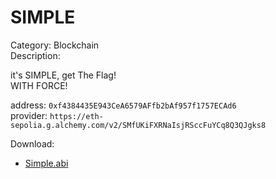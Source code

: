 # SIMPLE
Category: Blockchain  
Description:  

it's SIMPLE, get The Flag!  
WITH FORCE!

address: `0xf4384435E943CeA6579AFfb2bAf957f1757ECAd6`  
provider: `https://eth-sepolia.g.alchemy.com/v2/SMfUKiFXRNaIsjRSccFuYCq8Q3QJgks8`

Download:
- [Simple.abi](./forPlayer/Simple.abi)
